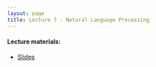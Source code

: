 ```yaml
---
layout: page
title: Lecture 7 - Netural Language Processing
---
```


#### Lecture materials:
- [Slides](https://drive.google.com/open?id=1nhT2GzUClNzyCrZgqZ5mK48YPLunGN9w)

